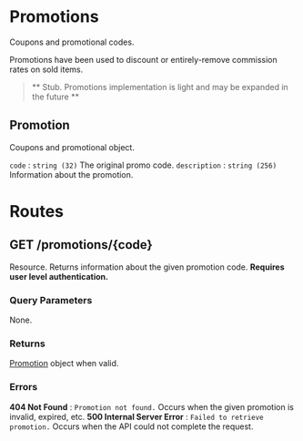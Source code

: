 
# Promotions

Coupons and promotional codes.

Promotions have been used to discount or entirely-remove commission rates on sold items.

> ** Stub. Promotions implementation is light and may be expanded in the future **

## Promotion

Coupons and promotional object.

`code`
:   `string (32)`  The original promo code.
`description`
:   `string (256)`  Information about the promotion.


# Routes

## GET /promotions/{code}

Resource. Returns information about the given promotion code. **Requires user level authentication.**

### Query Parameters

None.

### Returns

[Promotion](Promotions.html#Promotion) object when valid.

### Errors

**404 Not Found**
:   `Promotion not found.` Occurs when the given promotion is invalid, expired, etc.
**500 Internal Server Error**
:   `Failed to retrieve promotion.` Occurs when the API could not complete the request.

